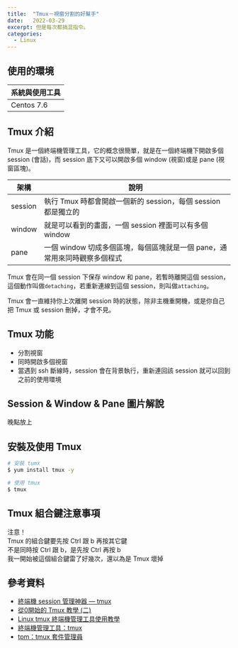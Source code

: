 ```yaml
---
title:  "Tmux－視窗分割的好幫手"
date:   2022-03-29
excerpt: 但是每次都搞混指令。
categories:
  - Linux 
---
```


## 使用的環境

| 系統與使用工具 | 
| ----- |  
| Centos 7.6 | 

## Tmux 介紹
Tmux 是一個終端機管理工具，它的概念很簡單，就是在一個終端機下開啟多個 session (會話)，而 session 底下又可以開啟多個 window (視窗)或是 pane (視窗區塊)。    

| 架構 | 說明 |  
| ----- | ----- |  
| session | 執行 Tmux 時都會開啟一個新的 session，每個 session 都是獨立的 | 
| window | 就是可以看到的畫面，一個 session 裡面可以有多個 window | 
| pane | 一個 window 切成多個區塊，每個區塊就是一個 pane，通常用來同時觀察多個程式 | 

   
Tmux 會在同一個 session 下保存 window 和 pane，若暫時離開這個 session，這個動作叫做`detaching`，若重新連線到這個 session，則叫做`attaching`。  

Tmux 會一直維持你上次離開 session 時的狀態，除非主機重開機，或是你自己把 Tmux 或 session 刪掉，才會不見。

## Tmux 功能
 - 分割視窗
 - 同時開啟多個視窗
 - 當遇到 ssh 斷線時，session 會在背景執行，重新連回該 session 就可以回到之前的使用環境

## Session & Window & Pane 圖片解說
晚點放上

## 安裝及使用 Tmux

```bash
# 安裝 tumx
$ yum install tmux -y

# 使用 tmux
$ tmux
```

## Tmux 組合鍵注意事項
注意！  
Tmux 的組合鍵要先按 Ctrl 跟 b 再按其它鍵    
不是同時按 Ctrl 跟 b，是先按 Ctrl 再按 b  
我一開始被這個組合鍵雷了好幾次，還以為是 Tmux 壞掉  




## 參考資料
- [終端機 session 管理神器 — tmux](https://larrylu.blog/tmux-33a24e595fbc) 
- [從0開始的 Tmux 教學 (二)](https://laudaihe.medium.com/%E5%BE%9E0%E9%96%8B%E5%A7%8B%E7%9A%84-tmux-%E6%95%99%E5%AD%B8-%E4%BA%8C-42b57056b9b0) 
- [Linux tmux 終端機管理工具使用教學](https://blog.gtwang.org/linux/linux-tmux-terminal-multiplexer-tutorial/) 
- [終端機管理工具：tmux](https://mropengate.blogspot.com/2017/12/tmux.html) 
- [tpm：tmux 套件管理員](https://ithelp.ithome.com.tw/articles/10241450) 